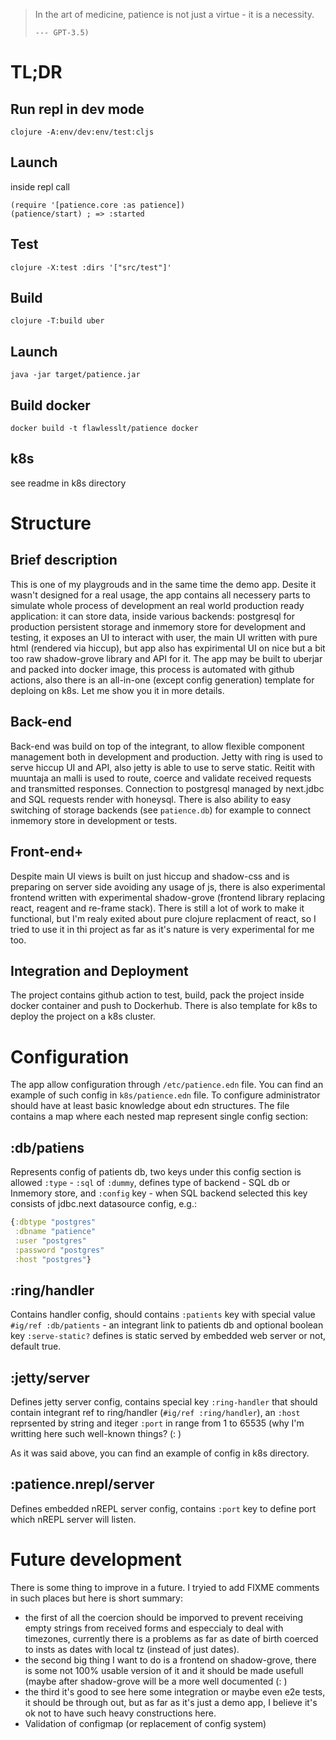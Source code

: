 > In the art of medicine, patience is not just a virtue - it is a necessity.
>
> `--- GPT-3.5)`

# TL;DR
## Run repl in dev mode
```
clojure -A:env/dev:env/test:cljs
```
## Launch
inside repl call
```
(require '[patience.core :as patience])
(patience/start) ; => :started
```
## Test
```
clojure -X:test :dirs '["src/test"]'
```
## Build
```
clojure -T:build uber
```
## Launch
```
java -jar target/patience.jar
```
## Build docker
```
docker build -t flawlesslt/patience docker
```
## k8s
see readme in k8s directory

# Structure
## Brief description
This is one of my playgrouds and in the same time the demo app. Desite it wasn't designed for a real usage, the app
contains all necessery parts to simulate whole process of development an real world production ready application: it can
store data, inside various backends: postgresql for production persistent storage and inmemory store for development and
testing, it exposes an UI to interact with user, the main UI written with pure html (rendered via hiccup), but app also
has expirimental UI on nice but a bit too raw shadow-grove library and API for it. The app may be built to uberjar and
packed into docker image, this process is automated with github actions, also there is an all-in-one (except config
generation) template for deploing on k8s. Let me show you it in more details.

## Back-end
Back-end was build on top of the integrant, to allow flexible component management both in development and
production. Jetty with ring is used to serve hiccup UI and API, also jetty is able to use to serve static. Reitit with
muuntaja an malli is used to route, coerce and validate received requests and transmitted responses. Connection to
postgresql managed by next.jdbc and SQL requests render with honeysql. There is also ability to easy switching of
storage backends (see `patience.db`) for example to connect inmemory store in development or tests.

## Front-end+
Despite main UI views is built on just hiccup and shadow-css and is preparing on server side avoiding any usage of js,
there is also experimental frontend written with experimental shadow-grove (frontend library replacing react, reagent
and re-frame stack). There is still a lot of work to make it functional, but I'm realy exited about pure clojure
replacment of react, so I tried to use it in thi project as far as it's nature is very experimental for me too.

## Integration and Deployment
The project contains github action to test, build, pack the project inside docker container and push to Dockerhub. There
is also template for k8s to deploy the project on a k8s cluster.

# Configuration
The app allow configuration through `/etc/patience.edn` file. You can find an example of such config in
`k8s/patience.edn` file.  To configure administrator should have at least basic knowledge about edn structures. The file
contains a map where each nested map represent single config section:
## :db/patiens
Represents config of patients db, two keys under this config section is allowed `:type` - `:sql` of `:dummy`, defines
type of backend - SQL db or Inmemory store, and `:config` key - when SQL backend selected this key consists of jdbc.next
datasource config, e.g.:
```clj
{:dbtype "postgres"
 :dbname "patience"
 :user "postgres"
 :password "postgres"
 :host "postgres"}
```
## :ring/handler
Contains handler config, should contains `:patients` key with special value `#ig/ref :db/patients` - an integrant link
to patients db and optional boolean key `:serve-static?` defines is static served by embedded web server or not,
default true.
## :jetty/server
Defines jetty server config, contains special key `:ring-handler` that should contain integrant ref to ring/handler
(`#ig/ref :ring/handler`), an `:host` reprsented by string and iteger `:port` in range from 1 to 65535 (why I'm
writting here such well-known things? (: )

As it was said above, you can find an example of config in k8s directory.

## :patience.nrepl/server
Defines embedded nREPL server config, contains `:port` key to define port which nREPL server will listen.
# Future development
There is some thing to improve in a future. I tryied to add FIXME comments in such places but here is short summary:
- the first of all the coercion should be imporved to prevent receiving empty strings from received forms and
especcialy to deal with timezones, currently there is a problems as far as date of birth coerced to insts as dates with
local tz (instead of just dates).
- the second big thing I want to do is a frontend on shadow-grove, there is some not 100% usable version of it and it
should be made usefull (maybe after shadow-grove will be a more well documented (: )
- the third it's good to see here some integration or maybe even e2e tests, it should be through out, but as far as
it's just a demo app, I believe it's ok not to have such heavy constructions here.
- Validation of configmap (or replacement of config system)
